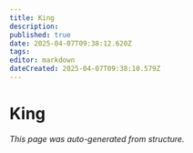 ```yaml
---
title: King
description: 
published: true
date: 2025-04-07T09:38:12.620Z
tags: 
editor: markdown
dateCreated: 2025-04-07T09:38:10.579Z
---
```


# King

*This page was auto-generated from structure.*